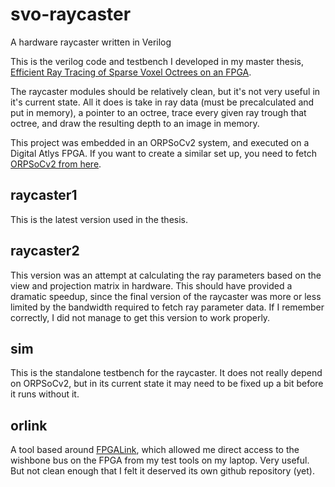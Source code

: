 # svo-raycaster
A hardware raycaster written in Verilog

This is the verilog code and testbench I developed in my master thesis, [Efficient Ray Tracing of Sparse Voxel Octrees on an FPGA](http://brage.bibsys.no/xmlui/handle/11250/255856).

The raycaster modules should be relatively clean, but it's not very useful in it's current state. All it does is take in ray data (must be precalculated and put in memory), a pointer to an octree, trace every given ray trough that octree, and draw the resulting depth to an image in memory.

This project was embedded in an ORPSoCv2 system, and executed on a Digital Atlys FPGA. If you want to create a similar set up, you need to fetch [ORPSoCv2 from here](http://opencores.org/or1k/Main_Page).

## raycaster1

This is the latest version used in the thesis.

## raycaster2

This version was an attempt at calculating the ray parameters based on the view and projection matrix in hardware. This should have provided a dramatic speedup, since the final version of the raycaster was more or less limited by the bandwidth required to fetch ray parameter data. If I remember correctly, I did not manage to get this version to work properly.

## sim

This is the standalone testbench for the raycaster. It does not really depend on ORPSoCv2, but in its current state it may need to be fixed up a bit before it runs without it.

## orlink

A tool based around [FPGALink](https://github.com/makestuff/libfpgalink/wiki/FPGALink), which allowed me direct access to the wishbone bus on the FPGA from my test tools on my laptop. Very useful. But not clean enough that I felt it deserved its own github repository (yet).


